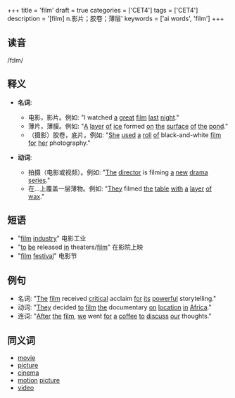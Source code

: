 +++
title = 'film'
draft = true
categories = ['CET4']
tags = ['CET4']
description = '[film] n.影片；胶卷；薄层'
keywords = ['ai words', 'film']
+++

## 读音
/fɪlm/

## 释义
- **名词**:
  - 电影，影片。例如: "I watched [a](/post/a/) [great](/post/great/) [film](/post/film/) [last](/post/last/) [night](/post/night/)."
  - 薄片，薄膜。例如: "[A](/post/a/) [layer](/post/layer/) [of](/post/of/) [ice](/post/ice/) formed [on](/post/on/) [the](/post/the/) [surface](/post/surface/) [of](/post/of/) [the](/post/the/) [pond](/post/pond/)."
  - （摄影）胶卷，底片。例如: "[She](/post/she/) [used](/post/used/) [a](/post/a/) [roll](/post/roll/) [of](/post/of/) black-and-white [film](/post/film/) [for](/post/for/) [her](/post/her/) photography."

- **动词**:
  - 拍摄（电影或视频）。例如: "[The](/post/the/) [director](/post/director/) is filming [a](/post/a/) [new](/post/new/) [drama](/post/drama/) [series](/post/series/)."
  - 在…上覆盖一层薄物。例如: "[They](/post/they/) filmed [the](/post/the/) [table](/post/table/) [with](/post/with/) [a](/post/a/) [layer](/post/layer/) [of](/post/of/) [wax](/post/wax/)."

## 短语
- "[film](/post/film/) [industry](/post/industry/)" 电影工业
- "[to](/post/to/) [be](/post/be/) released [in](/post/in/) theaters/[film](/post/film/)" 在影院上映
- "[film](/post/film/) [festival](/post/festival/)" 电影节

## 例句
- 名词: "[The](/post/the/) [film](/post/film/) received [critical](/post/critical/) acclaim [for](/post/for/) [its](/post/its/) [powerful](/post/powerful/) storytelling."
- 动词: "[They](/post/they/) decided [to](/post/to/) [film](/post/film/) [the](/post/the/) documentary [on](/post/on/) [location](/post/location/) [in](/post/in/) [Africa](/post/africa/)."
- 连词: "[After](/post/after/) [the](/post/the/) [film](/post/film/), [we](/post/we/) went [for](/post/for/) [a](/post/a/) [coffee](/post/coffee/) [to](/post/to/) [discuss](/post/discuss/) [our](/post/our/) thoughts."

## 同义词
- [movie](/post/movie/)
- [picture](/post/picture/)
- [cinema](/post/cinema/)
- [motion](/post/motion/) [picture](/post/picture/)
- [video](/post/video/)

